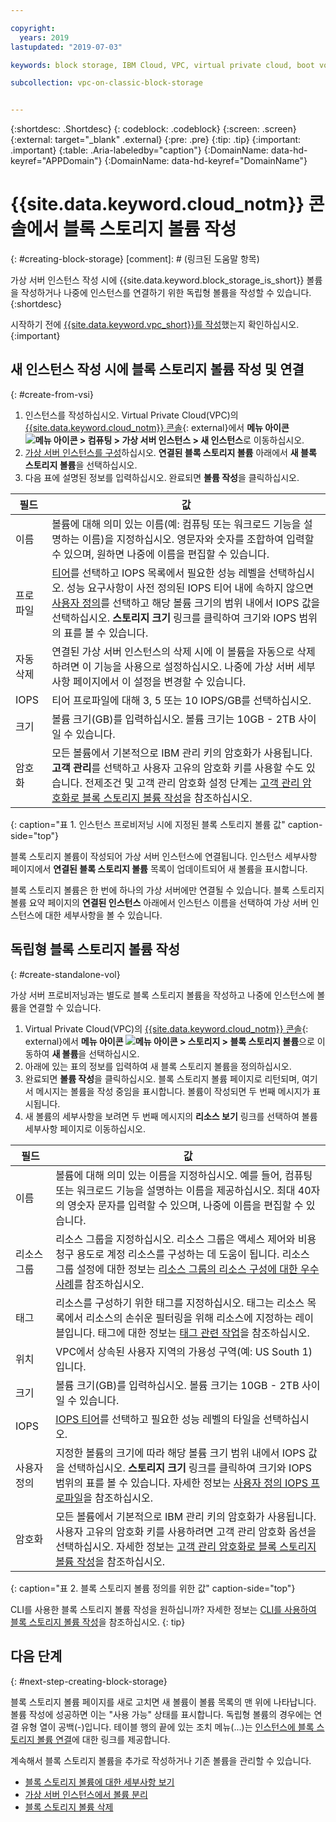 ```yaml
---

copyright:
  years: 2019
lastupdated: "2019-07-03"

keywords: block storage, IBM Cloud, VPC, virtual private cloud, boot volume, data volume, volume, data storage, VSI, virtual server instance, instance, IOPS

subcollection: vpc-on-classic-block-storage


---
```


{:shortdesc: .Shortdesc}
{: codeblock: .codeblock}
{:screen: .screen}
{:external: target="_blank" .external}
{:pre: .pre}
{:tip: .tip}
{:important: .important}
{:table: .Aria-labeledby="caption"}
{:DomainName: data-hd-keyref="APPDomain"}
{:DomainName: data-hd-keyref="DomainName"}

# {{site.data.keyword.cloud_notm}} 콘솔에서 블록 스토리지 볼륨 작성
{: #creating-block-storage}
[comment]: # (링크된 도움말 항목)

가상 서버 인스턴스 작성 시에 {{site.data.keyword.block_storage_is_short}} 볼륨을 작성하거나 나중에 인스턴스를 연결하기 위한 독립형 볼륨을 작성할 수 있습니다.
{:shortdesc}

시작하기 전에 [{{site.data.keyword.vpc_short}}를 작성](/docs/vpc-on-classic?topic=vpc-on-classic-getting-started)했는지 확인하십시오.
{:important}

## 새 인스턴스 작성 시에 블록 스토리지 볼륨 작성 및 연결
{: #create-from-vsi}

1. 인스턴스를 작성하십시오. Virtual Private Cloud(VPC)의 [{{site.data.keyword.cloud_notm}} 콘솔](https://{DomainName}/vpc){: external}에서 **메뉴 아이콘 ![메뉴 아이콘](../../icons/icon_hamburger.svg) > 컴퓨팅 > 가상 서버 인스턴스 > 새 인스턴스**로 이동하십시오.
1. [가상 서버 인스턴스를 구성](/docs/vpc-on-classic-vsi?topic=vpc-on-classic-vsi-creating-virtual-servers)하십시오. **연결된 블록 스토리지 볼륨** 아래에서 **새 블록 스토리지 볼륨**을 선택하십시오.
1. 다음 표에 설명된 정보를 입력하십시오.  완료되면 **볼륨 작성**을 클릭하십시오.

| 필드 | 값 |
|-------|-------|
|이름  | 볼륨에 대해 의미 있는 이름(예: 컴퓨팅 또는 워크로드 기능을 설명하는 이름)을 지정하십시오. 영문자와 숫자를 조합하여 입력할 수 있으며, 원하면 나중에 이름을 편집할 수 있습니다. |
| 프로파일 | [티어](/docs/vpc-on-classic-block-storage?topic=vpc-on-classic-block-storage-block-storage-profiles#tiers)를 선택하고 IOPS 목록에서 필요한 성능 레벨을 선택하십시오. 성능 요구사항이 사전 정의된 IOPS 티어 내에 속하지 않으면 [사용자 정의](/docs/vpc-on-classic-block-storage?topic=vpc-on-classic-block-storage-block-storage-profiles#custom)를 선택하고 해당 볼륨 크기의 범위 내에서 IOPS 값을 선택하십시오. **스토리지 크기** 링크를 클릭하여 크기와 IOPS 범위의 표를 볼 수 있습니다. |
| 자동 삭제 | 연결된 가상 서버 인스턴스의 삭제 시에 이 볼륨을 자동으로 삭제하려면 이 기능을 사용으로 설정하십시오. 나중에 가상 서버 세부사항 페이지에서 이 설정을 변경할 수 있습니다. |
| IOPS | 티어 프로파일에 대해 3, 5 또는 10 IOPS/GB를 선택하십시오. |
|크기 | 볼륨 크기(GB)를 입력하십시오.  볼륨 크기는 10GB - 2TB 사이일 수 있습니다. |
| 암호화 | 모든 볼륨에서 기본적으로 IBM 관리 키의 암호화가 사용됩니다. **고객 관리**를 선택하고 사용자 고유의 암호화 키를 사용할 수도 있습니다.  전제조건 및 고객 관리 암호화 설정 단계는 [고객 관리 암호화로 블록 스토리지 볼륨 작성](/docs/vpc-on-classic-block-storage?topic=vpc-on-classic-block-storage-block-storage-encryption)을 참조하십시오. |
{: caption="표 1. 인스턴스 프로비저닝 시에 지정된 블록 스토리지 볼륨 값" caption-side="top"}

블록 스토리지 볼륨이 작성되어 가상 서버 인스턴스에 연결됩니다. 인스턴스 세부사항 페이지에서 **연결된 블록 스토리지 볼륨** 목록이 업데이트되어 새 볼륨을 표시합니다.

블록 스토리지 볼륨은 한 번에 하나의 가상 서버에만 연결될 수 있습니다. 블록 스토리지 볼륨 요약 페이지의 **연결된 인스턴스** 아래에서 인스턴스 이름을 선택하여 가상 서버 인스턴스에 대한 세부사항을 볼 수 있습니다.

## 독립형 블록 스토리지 볼륨 작성
{: #create-standalone-vol}

가상 서버 프로비저닝과는 별도로 블록 스토리지 볼륨을 작성하고 나중에 인스턴스에 볼륨을 연결할 수 있습니다.

1. Virtual Private Cloud(VPC)의 [{{site.data.keyword.cloud_notm}} 콘솔](https://{DomainName}/vpc){: external}에서 **메뉴 아이콘 ![메뉴 아이콘](../../icons/icon_hamburger.svg) > 스토리지 > 블록 스토리지 볼륨**으로 이동하여 **새 볼륨**을 선택하십시오.
1. 아래에 있는 표의 정보를 입력하여 새 블록 스토리지 볼륨을 정의하십시오.
1. 완료되면 **볼륨 작성**을 클릭하십시오. 블록 스토리지 볼륨 페이지로 리턴되며, 여기서 메시지는 볼륨을 작성 중임을 표시합니다. 볼륨이 작성되면 두 번째 메시지가 표시됩니다.
1. 새 볼륨의 세부사항을 보려면 두 번째 메시지의 **리소스 보기** 링크를 선택하여 볼륨 세부사항 페이지로 이동하십시오.

| 필드 |값 |
|-------|-------|
|이름  | 볼륨에 대해 의미 있는 이름을 지정하십시오. 예를 들어, 컴퓨팅 또는 워크로드 기능을 설명하는 이름을 제공하십시오. 최대 40자의 영숫자 문자를 입력할 수 있으며, 나중에 이름을 편집할 수 있습니다. |
| 리소스 그룹 | 리소스 그룹을 지정하십시오. 리소스 그룹은 액세스 제어와 비용 청구 용도로 계정 리소스를 구성하는 데 도움이 됩니다. 리소스 그룹 설정에 대한 정보는 [리소스 그룹의 리소스 구성에 대한 우수 사례](/docs/resources?topic=resources-bp_resourcegroups#setuprgs)를 참조하십시오. |
| 태그 | 리소스를 구성하기 위한 태그를 지정하십시오. 태그는 리소스 목록에서 리소스의 손쉬운 필터링을 위해 리소스에 지정하는 레이블입니다. 태그에 대한 정보는 [태그 관련 작업](/docs/resources?topic=resources-tag)을 참조하십시오. |
| 위치 | VPC에서 상속된 사용자 지역의 가용성 구역(예: US South 1)입니다. |
| 크기 | 볼륨 크기(GB)를 입력하십시오.  볼륨 크기는 10GB - 2TB 사이일 수 있습니다. |
| IOPS | [IOPS 티어](/docs/vpc-on-classic-block-storage?topic=vpc-on-classic-block-storage-block-storage-profiles#tiers)를 선택하고 필요한 성능 레벨의 타일을 선택하십시오. |
| 사용자 정의 | 지정한 볼륨의 크기에 따라 해당 볼륨 크기 범위 내에서 IOPS 값을 선택하십시오.  **스토리지 크기** 링크를 클릭하여 크기와 IOPS 범위의 표를 볼 수 있습니다. 자세한 정보는 [사용자 정의 IOPS 프로파일](/docs/vpc-on-classic-block-storage?topic=vpc-on-classic-block-storage-block-storage-profiles#custom)을 참조하십시오. |
| 암호화 | 모든 볼륨에서 기본적으로 IBM 관리 키의 암호화가 사용됩니다. 사용자 고유의 암호화 키를 사용하려면 고객 관리 암호화 옵션을 선택하십시오. 자세한 정보는 [고객 관리 암호화로 블록 스토리지 볼륨 작성](/docs/vpc-on-classic-block-storage?topic=vpc-on-classic-block-storage-block-storage-encryption)을 참조하십시오.|
{: caption="표 2. 블록 스토리지 볼륨 정의를 위한 값" caption-side="top"}

CLI를 사용한 블록 스토리지 볼륨 작성을 원하십니까? 자세한 정보는 [CLI를 사용하여 블록 스토리지 볼륨 작성](/docs/vpc-on-classic-block-storage?topic=vpc-on-classic-block-storage-creating-block-storage-cli)을 참조하십시오.
{: tip}

## 다음 단계
{: #next-step-creating-block-storage}

블록 스토리지 볼륨 페이지를 새로 고치면 새 볼륨이 볼륨 목록의 맨 위에 나타납니다. 볼륨 작성에 성공하면 이는 "사용 가능" 상태를 표시합니다. 독립형 볼륨의 경우에는 연결 유형 열이 공백(-)입니다. 테이블 행의 끝에 있는 조치 메뉴(...)는 [인스턴스에 블록 스토리지 볼륨 연결](/docs/vpc-on-classic-block-storage?topic=vpc-on-classic-block-storage-attaching-block-storage)에 대한 링크를 제공합니다.

계속해서 블록 스토리지 볼륨을 추가로 작성하거나 기존 볼륨을 관리할 수 있습니다.

* [블록 스토리지 볼륨에 대한 세부사항 보기](/docs/vpc-on-classic-block-storage?topic=vpc-on-classic-block-storage-viewing-block-storage)
* [가상 서버 인스턴스에서 볼륨 분리](/docs/vpc-on-classic-block-storage?topic=vpc-on-classic-block-storage-managing-block-storage#detach)
* [블록 스토리지 볼륨 삭제](/docs/vpc-on-classic-block-storage?topic=vpc-on-classic-block-storage-managing-block-storage#delete)

